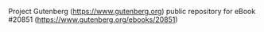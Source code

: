Project Gutenberg (https://www.gutenberg.org) public repository for eBook #20851 (https://www.gutenberg.org/ebooks/20851)
